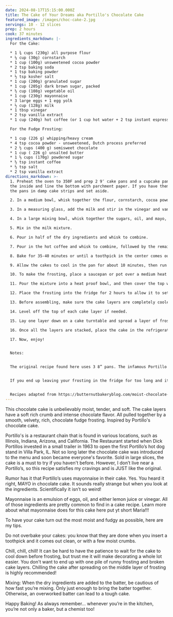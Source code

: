 ```yaml
---
date: 2024-08-17T15:15:00.000Z
title: The Cake of Your Dreams aka Portillo's Chocolate Cake
featured_image: /images/choc-cake-2.jpg
servings: 10 - 12 slices
prep: 2 hours
cook: 37 minutes
ingredients_markdown: |-
  For the Cake:

  * 1 ¾ cups (230g) all purpose flour
  * ¼ cup (30g) cornstarch
  * 1 cup (100g) unsweetened cocoa powder
  * 2 tsp baking soda
  * 1 tsp baking powder
  * ½ tsp kosher salt
  * 1 cup (200g) granulated sugar
  * 1 cup (205g) dark brown sugar, packed
  * ½ cup (108g) vegetable oil
  * 1 cup (230g) mayonnaise
  * 3 large eggs + 1 egg yolk
  * ½ cup (128g) milk
  * 1 tbsp vinegar 
  * 2 tsp vanilla extract
  * 1 cup (240g) hot coffee (or 1 cup hot water + 2 tsp instant espresso powder)

  For the Fudge Frosting:

  * 1 cup (226 g) whipping/heavy cream
  * 4 tsp cocoa powder - unsweetened, Dutch process preferred
  * 2 ½ cups (400 g) semisweet chocolate 
  * 1 cup ( 226 g) unsalted butter
  * 1 ⅓ cups (170g) powdered sugar 
  * ½ tsp instant coffee
  * ½ tsp salt
  * 2 tsp vanilla extract
directions_markdown: >-
  1. Preheat the oven to 350F and prep 2 9″ cake pans and a cupcake pan. Grease
  the inside and line the bottom with parchment paper. If you have them, wrap
  the pans in damp cake strips and set aside.

  2. In a medium bowl, whisk together the flour, cornstarch, cocoa powder, baking soda, baking powder, and salt. Set aside. 

  3. In a measuring glass, add the milk and stir in the vinegar and vanilla. Set aside.

  4. In a large mixing bowl, whisk together the sugars, oil, and mayo, followed by the eggs and egg yolk. 

  5. Mix in the milk mixture. 

  6. Pour in half of the dry ingredients and whisk to combine. 

  7. Pour in the hot coffee and whisk to combine, followed by the remaining dry ingredients. The batter should be very thin and liquid. Evenly distribute the batter between the two pans. There should be enough batter left to make four cupcakes. 

  8. Bake for 35-40 minutes or until a toothpick in the center comes out clean with a few moist crumbs.

  9. Allow the cakes to cool in the pan for about 10 minutes, then run a knife around the edges and turn out onto a cooling rack. Cool the cakes completely before frosting, either at room temperature or in the refrigerator.

  10. To make the frosting, place a saucepan or pot over a medium heat and add in heavy cream. Heat until you start to see little bubbles forming around the edges of the pan. The cream shouldn't be boiling. Turn the heat down to low and add in the remaining ingredients and continue to gently whisk until all the solid ingredients are melted and you have a very smooth mixture.

  11. Pour the mixture into a heat proof bowl, and then cover the top with cling wrap so that the cling wrap is directly touching the top of the frosting. This will prevent a skin from forming as it cools down.

  12. Place the frosting into the fridge for 2 hours to allow it to set.

  13. Before assembling, make sure the cake layers are completely cooled.

  14. Level off the top of each cake layer if needed.

  15. Lay one layer down on a cake turntable and spread a layer of frosting on top. Lay the next cake layer on top, repeating the process.

  16. Once all the layers are stacked, place the cake in the refrigerator for about 20 minutes to allow those layers to set. Once set, cover the entire outside of the cake with frosting.

  17. Now, enjoy! 


  Notes:


  The original recipe found here uses 3 8” pans. The infamous Portillo's chocolate cake uses 2 9” cake pans and I wanted to replicate the cake as best as I could. However, using 2 9” pans leaves some remaining batter to make around 4 cupcakes. If you decide to use 3 8” pans, bake for 30 - 35 minutes instead.  


  If you end up leaving your frosting in the fridge for too long and it's very hard, then either let it come to room temperature, or if you're in a rush, heat the frosting in the microwave for 10 second bursts at a time, mixing in between each burst until you reach your desired consistency. On the other hand, if your frosting is still too soft, just leave it in the fridge for longer to firm up. 


  Recipes adapted from https://butternutbakeryblog.com/moist-chocolate-cake/ and  https://cakesbymk.com/recipe/rich-chocolate-cake/
---
```

This chocolate cake is unbelievably moist, tender, and soft. The cake layers have a soft rich crumb and intense chocolate flavor. All pulled together by a smooth, velvety, rich, chocolate fudge frosting. Inspired by Portillo's chocolate cake. 

Portillo's is a restaurant chain that is found in various locations, such as Illinois, Indiana, Arizona, and California. The Restaurant started when Dick Portillos invested in a small trailer in 1963 to open the first Portillo’s hot dog stand in Villa Park, IL. Not so long later the chocolate cake was introduced to the menu and soon became everyone's favorite. Sold in large slices, the cake is a must to try if you haven't before. However, I don’t live near a Portillo’s, so this recipe satisfies my cravings and is JUST like the original. 

Rumor has it that Portillo’s uses mayonnaise in their cake. Yes. You heard it right, MAYO in chocolate cake. It sounds really strange but when you look at the ingredients. Scientifically it isn’t so weird!

Mayonnaise is an emulsion of eggs, oil, and either lemon juice or vinegar. All of those ingredients are pretty common to find in a cake recipe. Learn more about what mayonnaise does for this cake here put yt short Maria!!!

To have your cake turn out the most moist and fudgy as possible, here are my tips.

Do not overbake your cakes: you know that they are done when you insert a toothpick and it comes out clean, or with a few moist crumbs. 

Chill, chill, chill! It can be hard to have the patience to wait for the cake to cool down before frosting, but trust me it will make decorating a whole lot easier. You don't want to end up with one pile of runny frosting and broken cake layers. Chilling the cake after spreading on the middle layer of frosting is highly recommended! 

Mixing: When the dry ingredients are added to the batter, be cautious of how fast you’re mixing. Only just enough to bring the batter together. Otherwise, an overworked batter can lead to a tough cake.





Happy Baking! As always remember… whenever you’re in the kitchen, you’re not only a baker, but a chemist too!
